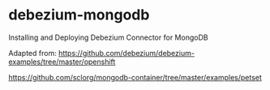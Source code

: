 # debezium-mongodb
Installing and Deploying Debezium Connector for MongoDB

Adapted from:
https://github.com/debezium/debezium-examples/tree/master/openshift

https://github.com/sclorg/mongodb-container/tree/master/examples/petset

